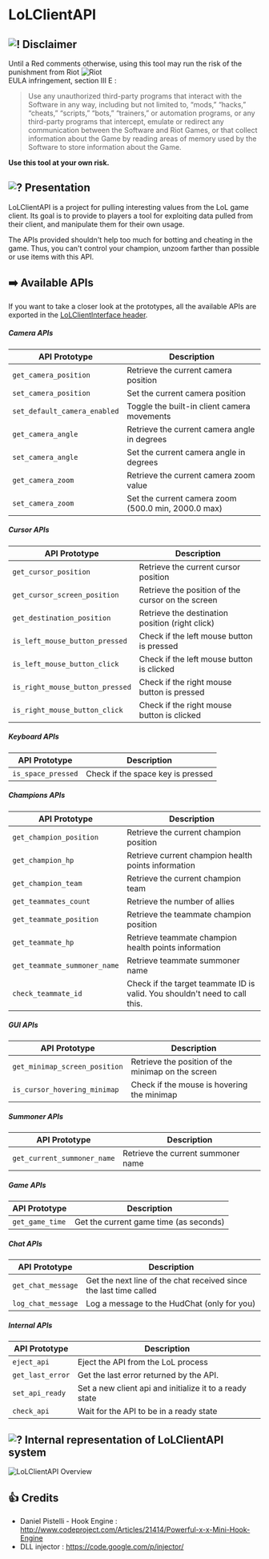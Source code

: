 LoLClientAPI
============

![!](http://i.cubeupload.com/ZIhUa4.png) Disclaimer
------------


Until a Red comments otherwise, using this tool may run the risk of the punishment from Riot ![Riot](http://i.cubeupload.com/RzwjJW.gif)  
EULA infringement, section III E :  

> Use any unauthorized third-party programs that interact with the Software in any way, 
    including but not limited to, “mods,” “hacks,” “cheats,” “scripts,” “bots,” “trainers,” 
    or automation programs, or any third-party programs that intercept, emulate or redirect 
    any communication between the Software and Riot Games, or that collect information about 
    the Game by reading areas of memory used by the Software to store information about the Game.

**Use this tool at your own risk.**


![?](http://i.cubeupload.com/AJ6uDr.gif) Presentation
------------

LoLClientAPI is a project for pulling interesting values from the LoL game client.
Its goal is to provide to players a tool for exploiting data pulled from their client, and manipulate them for their own usage.

The APIs provided shouldn't help too much for botting and cheating in the game.
Thus, you can't control your champion, unzoom farther than possible or use items with this API.


:arrow_right: Available APIs
------------
If you want to take a closer look at the prototypes, all the available APIs are exported in the [LoLClientInterface header](https://github.com/Spl3en/LoLClientAPI/blob/master/LoLClientAPI/LoLClientInterface.h).

##### Camera APIs

API Prototype | Description
-------- | -------------
```get_camera_position``` | Retrieve the current camera position  
```set_camera_position``` | Set the current camera position
```set_default_camera_enabled``` | Toggle the built-in client camera movements
```get_camera_angle``` | Retrieve the current camera angle in degrees
```set_camera_angle``` | Set the current camera angle in degrees
```get_camera_zoom``` | Retrieve the current camera zoom value
```set_camera_zoom``` | Set the current camera zoom (500.0 min, 2000.0 max)

##### Cursor APIs
API Prototype | Description
-------- | -------------
```get_cursor_position``` | Retrieve the current cursor position
```get_cursor_screen_position``` | Retrieve the position of the cursor on the screen
```get_destination_position``` | Retrieve the destination position (right click)
```is_left_mouse_button_pressed``` | Check if the left mouse button is pressed
```is_left_mouse_button_click``` | Check if the left mouse button is clicked
```is_right_mouse_button_pressed``` | Check if the right mouse button is pressed
```is_right_mouse_button_click``` | Check if the right mouse button is clicked

##### Keyboard APIs
API Prototype | Description
-------- | -------------
```is_space_pressed``` | Check if the space key is pressed

##### Champions APIs
API Prototype | Description
-------- | -------------
```get_champion_position``` | Retrieve the current champion position
```get_champion_hp``` | Retrieve current champion health points information
```get_champion_team``` | Retrieve the current champion team
```get_teammates_count``` | Retrieve the number of allies
```get_teammate_position``` | Retrieve the teammate champion position
```get_teammate_hp``` | Retrieve teammate champion health points information
```get_teammate_summoner_name``` | Retrieve teammate summoner name
```check_teammate_id``` | Check if the target teammate ID is valid. You shouldn't need to call this.

##### GUI APIs
API Prototype | Description
-------- | -------------
```get_minimap_screen_position``` | Retrieve the position of the minimap on the screen
```is_cursor_hovering_minimap``` | Check if the mouse is hovering the minimap

##### Summoner APIs
API Prototype | Description
-------- | -------------
```get_current_summoner_name``` | Retrieve the current summoner name

##### Game APIs
API Prototype | Description
-------- | -------------
```get_game_time``` | Get the current game time (as seconds)

##### Chat APIs
API Prototype | Description
-------- | -------------
```get_chat_message``` | Get the next line of the chat received since the last time called
```log_chat_message``` | Log a message to the HudChat (only for you)
    
##### Internal APIs
API Prototype | Description
-------- | -------------
```eject_api``` | Eject the API from the LoL process
```get_last_error``` | Get the last error returned by the API.
```set_api_ready``` | Set a new client api and initialize it to a ready state
```check_api``` | Wait for the API to be in a ready state
    
![?](http://i.cubeupload.com/UvkfRQ.png) Internal representation of LoLClientAPI system
------------
![LoLClientAPI Overview](http://i.cubeupload.com/I3xY3Q.png)

:+1: Credits
-------------

* Daniel Pistelli - Hook Engine : http://www.codeproject.com/Articles/21414/Powerful-x-x-Mini-Hook-Engine
* DLL injector : https://code.google.com/p/injector/
